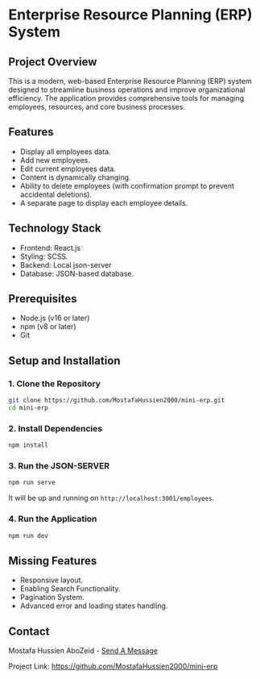 # Enterprise Resource Planning (ERP) System

## Project Overview

This is a modern, web-based Enterprise Resource Planning (ERP) system designed to streamline business operations and improve organizational efficiency. The application provides comprehensive tools for managing employees, resources, and core business processes.

## Features

- Display all employees data.
- Add new employees.
- Edit current employees data.
- Content is dynamically changing.
- Ability to delete employees (with confirmation prompt to prevent accidental deletions).
- A separate page to display each employee details.

## Technology Stack

- Frontend: React.js
- Styling: SCSS.
- Backend: Local json-server
- Database: JSON-based database.

## Prerequisites

- Node.js (v16 or later)
- npm (v8 or later)
- Git

## Setup and Installation

### 1. Clone the Repository

```bash
git clone https://github.com/MostafaHussien2000/mini-erp.git
cd mini-erp
```

### 2. Install Dependencies

```bash
npm install
```

### 3. Run the JSON-SERVER

```bash
npm run serve
```

It will be up and running on `http://localhost:3001/employees`.

### 4. Run the Application

```bash
npm run dev
```

## Missing Features

- Responsive layout.
- Enabling Search Functionality.
- Pagination System.
- Advanced error and loading states handling.

## Contact

Mostafa Hussien AboZeid - [Send A Message](mailto:mabozeed70@gmail.com)

Project Link: https://github.com/MostafaHussien2000/mini-erp
